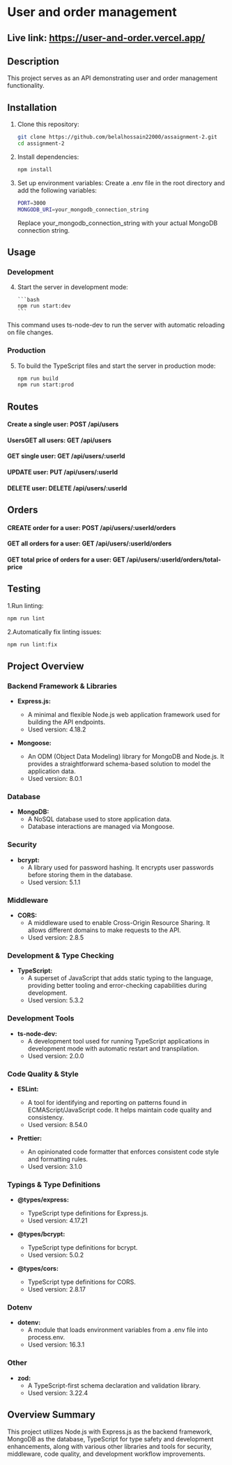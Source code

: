 # User and order management 

## Live link: https://user-and-order.vercel.app/

## Description

This project serves as an API demonstrating user and order management functionality.

## Installation

1. Clone this repository:

   ```bash
   git clone https://github.com/belalhossain22000/assaignment-2.git
   cd assignment-2
   ```

2. Install dependencies:

   ```bash
   npm install
   ```

3. Set up environment variables:
   Create a .env file in the root directory and add the following variables:

   ```bash
   PORT=3000
   MONGODB_URI=your_mongodb_connection_string
   ```

   Replace your_mongodb_connection_string with your actual MongoDB connection string.

## Usage

### Development

4.  Start the server in development mode:

        ```bash
        npm run start:dev
        ```

This command uses ts-node-dev to run the server with automatic reloading on file changes.

### Production

5. To build the TypeScript files and start the server in production mode:

   ```bash
   npm run build
   npm run start:prod
   ```

## Routes

#### Create a single user: POST /api/users

#### UsersGET all users: GET /api/users

#### GET single user: GET /api/users/:userId

#### UPDATE user: PUT /api/users/:userId

#### DELETE user: DELETE /api/users/:userId

## Orders

#### CREATE order for a user: POST /api/users/:userId/orders

#### GET all orders for a user: GET /api/users/:userId/orders

#### GET total price of orders for a user: GET /api/users/:userId/orders/total-price

## Testing

1.Run linting:

```bash
npm run lint

```

2.Automatically fix linting issues:

```bash
npm run lint:fix
```

## Project Overview

### Backend Framework & Libraries

- **Express.js:**

  - A minimal and flexible Node.js web application framework used for building the API endpoints.
  - Used version: 4.18.2

- **Mongoose:**
  - An ODM (Object Data Modeling) library for MongoDB and Node.js. It provides a straightforward schema-based solution to model the application data.
  - Used version: 8.0.1

### Database

- **MongoDB:**
  - A NoSQL database used to store application data.
  - Database interactions are managed via Mongoose.

### Security

- **bcrypt:**
  - A library used for password hashing. It encrypts user passwords before storing them in the database.
  - Used version: 5.1.1

### Middleware

- **CORS:**
  - A middleware used to enable Cross-Origin Resource Sharing. It allows different domains to make requests to the API.
  - Used version: 2.8.5

### Development & Type Checking

- **TypeScript:**
  - A superset of JavaScript that adds static typing to the language, providing better tooling and error-checking capabilities during development.
  - Used version: 5.3.2

### Development Tools

- **ts-node-dev:**
  - A development tool used for running TypeScript applications in development mode with automatic restart and transpilation.
  - Used version: 2.0.0

### Code Quality & Style

- **ESLint:**

  - A tool for identifying and reporting on patterns found in ECMAScript/JavaScript code. It helps maintain code quality and consistency.
  - Used version: 8.54.0

- **Prettier:**
  - An opinionated code formatter that enforces consistent code style and formatting rules.
  - Used version: 3.1.0

### Typings & Type Definitions

- **@types/express:**

  - TypeScript type definitions for Express.js.
  - Used version: 4.17.21

- **@types/bcrypt:**

  - TypeScript type definitions for bcrypt.
  - Used version: 5.0.2

- **@types/cors:**
  - TypeScript type definitions for CORS.
  - Used version: 2.8.17

### Dotenv

- **dotenv:**
  - A module that loads environment variables from a .env file into process.env.
  - Used version: 16.3.1

### Other

- **zod:**
  - A TypeScript-first schema declaration and validation library.
  - Used version: 3.22.4

## Overview Summary

This project utilizes Node.js with Express.js as the backend framework, MongoDB as the database, TypeScript for type safety and development enhancements, along with various other libraries and tools for security, middleware, code quality, and development workflow improvements.
